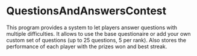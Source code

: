 # QuestionsAndAnswersContest
This program provides a system to let players answer questions with multiple difficulties. It allows to use the base questionaire or add your own custom set of questions (up to 25 questions, 5 per rank). Also stores the performance of each player with the prizes won and best streak.
